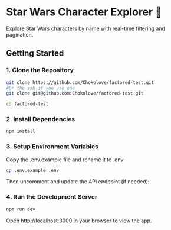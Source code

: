 # Star Wars Character Explorer 🌌

Explore Star Wars characters by name with real-time filtering and pagination.

## Getting Started

### 1. Clone the Repository

```bash
git clone https://github.com/Chokolove/factored-test.git
#Or the ssh if you use one
git clone git@github.com:Chokolove/factored-test.git

cd factored-test
```

### 2. Install Dependencies

```bash
npm install
```

### 3. Setup Environment Variables

Copy the .env.example file and rename it to .env

```bash
cp .env.example .env
```

Then uncomment and update the API endpoint (if needed):

### 4. Run the Development Server

```bash
npm run dev
```

Open http://localhost:3000 in your browser to view the app.
